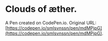 # Clouds of æther.

A Pen created on CodePen.io. Original URL: [https://codepen.io/smlsvnssn/pen/mdMPjpG](https://codepen.io/smlsvnssn/pen/mdMPjpG).



